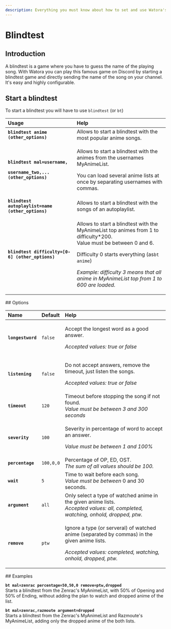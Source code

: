 ```yaml
---
description: Everything you must know about how to set and use Watora's blindtest.
---
```


# Blindtest

## Introduction

A blindtest is a game where you have to guess the name of the playing song. With Watora you can play this famous game on Discord by starting a blindtest game and directly sending the name of the song on your channel. It's easy and highly configurable.

## Start a blindtest

To start a blindtest you will have to use `blindtest` \(or `bt`\)

<table>
  <thead>
    <tr>
      <th style="text-align:left">Usage</th>
      <th style="text-align:left">Help</th>
    </tr>
  </thead>
  <tbody>
    <tr>
      <td style="text-align:left"><b><code>blindtest anime (other_options)</code></b>
      </td>
      <td style="text-align:left">Allows to start a blindtest with the most popular anime songs.</td>
    </tr>
    <tr>
      <td style="text-align:left">
        <p><b><code>blindtest mal=username,</code></b>
        </p>
        <p><b><code>username_two,... (other_options)</code></b>
        </p>
      </td>
      <td style="text-align:left">
        <p>Allows to start a blindtest with the animes from the usernames MyAnimeList.</p>
        <p>You can load several anime lists at once by separating usernames with
          commas.</p>
      </td>
    </tr>
    <tr>
      <td style="text-align:left"><b><code>blindtest autoplaylist=name (other_options)</code></b>
      </td>
      <td style="text-align:left">Allows to start a blindtest with the songs of an autoplaylist.</td>
    </tr>
    <tr>
      <td style="text-align:left"><b><code>blindtest difficulty=[0-6] (other_options)</code></b>
      </td>
      <td style="text-align:left">
        <p>Allows to start a blindtest with the MyAnimeList top animes from 1 to
          difficulty*200.
          <br />Value must be between 0 and 6.</p>
        <p>Difficulty 0 starts everything (as<code>bt anime</code>)</p>
        <p><em>Example: difficulty 3 means that all anime in MyAnimeList top from 1 to 600 are loaded.</em>
        </p>
      </td>
    </tr>
  </tbody>
</table>## Options

<table>
  <thead>
    <tr>
      <th style="text-align:left">Name</th>
      <th style="text-align:left">Default</th>
      <th style="text-align:left">Help</th>
    </tr>
  </thead>
  <tbody>
    <tr>
      <td style="text-align:left"><b><code>longestword</code></b>
      </td>
      <td style="text-align:left"><code>false</code>
      </td>
      <td style="text-align:left">
        <p>Accept the longest word as a good answer.</p>
        <p><em>Accepted values: true or false</em>
        </p>
      </td>
    </tr>
    <tr>
      <td style="text-align:left"><b><code>listening</code></b>
      </td>
      <td style="text-align:left"><code>false</code>
      </td>
      <td style="text-align:left">
        <p>Do not accept answers, remove the timeout, just listen the songs.</p>
        <p><em>Accepted values: true or false</em>
        </p>
      </td>
    </tr>
    <tr>
      <td style="text-align:left"><b><code>timeout</code></b>
      </td>
      <td style="text-align:left"><code>120</code>
      </td>
      <td style="text-align:left">Timeout before stopping the song if not found.
        <br /><em>Value must be between 3 and 300 seconds</em>
      </td>
    </tr>
    <tr>
      <td style="text-align:left"><b><code>severity</code></b>
      </td>
      <td style="text-align:left"><code>100</code>
      </td>
      <td style="text-align:left">
        <p>Severity in percentage of word to accept an answer.</p>
        <p><em>Value must be between 1 and 100%</em>
        </p>
      </td>
    </tr>
    <tr>
      <td style="text-align:left"><b><code>percentage</code></b>
      </td>
      <td style="text-align:left"><code>100,0,0</code>
      </td>
      <td style="text-align:left">Percentage of OP, ED, OST.
        <br /><em>The sum of all values should be 100.</em>
      </td>
    </tr>
    <tr>
      <td style="text-align:left"><b><code>wait</code></b>
      </td>
      <td style="text-align:left"><code>5</code>
      </td>
      <td style="text-align:left">Time to wait before each song.
        <br /><em>Value must be between</em> 0 and 30 seconds.</td>
    </tr>
    <tr>
      <td style="text-align:left"><b><code>argument</code></b>
      </td>
      <td style="text-align:left"><code>all</code>
      </td>
      <td style="text-align:left">Only select a type of watched anime in the given anime lists.
        <br /><em>Accepted values: all, completed, watching, onhold, dropped, ptw.</em>
      </td>
    </tr>
    <tr>
      <td style="text-align:left"><b><code>remove</code></b>
      </td>
      <td style="text-align:left"><code>ptw</code>
      </td>
      <td style="text-align:left">
        <p>Ignore a type (or serveral) of watched anime (separated by commas) in
          the given anime lists.</p>
        <p><em>Accepted values: completed, watching, onhold, dropped, ptw.</em>
        </p>
      </td>
    </tr>
  </tbody>
</table>## Examples

**`bt mal=zenrac percentage=50,50,0 remove=ptw,dropped`**  
Starts a blindtest from the Zenrac's MyAnimeList, with 50% of Opening and 50% of Ending, without adding the plan to watch and dropped anime of the list.  


**`bt mal=zenrac,razmoute argument=dropped`**  
Starts a blindtest from the Zenrac's MyAnimeList and Razmoute's MyAnimeList, adding only the dropped anime of the both lists.

